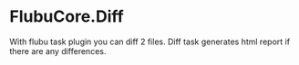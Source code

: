 # FlubuCore.Diff

With flubu task plugin you can diff 2 files. Diff task generates html report if there are any differences.
